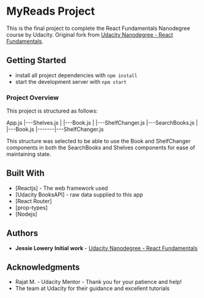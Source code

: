 
# MyReads Project

This is the final project to complete the React Fundamentals Nanodegree course by Udacity. Original fork from [Udacity Nanodegree - React Fundamentals](https://github.com/udacity/reactnd-project-myreads-starter).

## Getting Started

* install all project dependencies with `npm install`
* start the development server with `npm start`

### Project Overview

This project is structured as follows:

App.js
|---Shelves.js
|    |---Book.js
|        |---ShelfChanger.js
|---SearchBooks.js
|   |---Book.js
|-------|---ShelfChanger.js

This structure was selected to be able to use the Book and ShelfChanger components in both the SearchBooks and Shelves components for ease of maintaining state.

## Built With

* [Reactjs] - The web framework used
* [Udacity BooksAPI] - raw data supplied to this app
* [React Router]
* [prop-types]
* [Nodejs]

## Authors

* **Jessie Lowery**
**Initial work** - [Udacity Nanodegree - React Fundamentals](https://github.com/udacity/reactnd-project-myreads-starter)

## Acknowledgments

* Rajat M. - Udacity Mentor - Thank you for your patience and help!
* The team at Udacity for their guidance and excellent tutorials